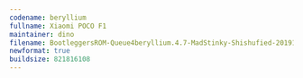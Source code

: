 ```yaml
---
codename: beryllium
fullname: Xiaomi POCO F1
maintainer: dino
filename: BootleggersROM-Queue4beryllium.4.7-MadStinky-Shishufied-20191113-131454.zip
newformat: true
buildsize: 821816108
---
```

